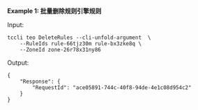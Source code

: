 **Example 1: 批量删除规则引擎规则**



Input: 

```
tccli teo DeleteRules --cli-unfold-argument  \
    --RuleIds rule-66tjz30m rule-bx3zke8q \
    --ZoneId zone-26r78x31ny86
```

Output: 
```
{
    "Response": {
        "RequestId": "ace05891-744c-40f8-94de-4e1c08d954c2"
    }
}
```

